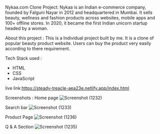 Nykaa.com Clone Project:
Nykaa is an Indian e-commerce company, founded by Falguni Nayar in 2012 and headquartered in Mumbai. 
It sells beauty, wellness and fashion products across websites, mobile apps and 100+ offline stores.
In 2020, it became the first Indian unicorn startup headed by a woman.

About this project :
This is a Individual project built by me. It is a clone of popular beauty product website. 
Users can buy the product very easily according to there requirement.

Tech Stack used :
* HTML
* CSS
* JavaScript

live link:https://steady-treacle-aea23e.netlify.app/index.html

Screenshots :
Home page
![Screenshot (1232)](https://user-images.githubusercontent.com/101566804/192989609-9dc90cc6-1b65-4f00-8025-a15c555debaa.png)

Search bar
![Screenshot (1233)](https://user-images.githubusercontent.com/101566804/192989835-06bbe9c9-7cbb-48c1-a3a3-0bbc3f3bea53.png)

Product Page
![Screenshot (1236)](https://user-images.githubusercontent.com/101566804/192990002-0dee3478-4b26-4cb4-a915-11cf615b756c.png)

Q & A Section
![Screenshot (1235)](https://user-images.githubusercontent.com/101566804/192990102-baad6687-b363-47c0-bb5f-a1a763c2b00b.png)
